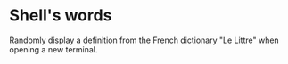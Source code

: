 # Shell's words

Randomly display a definition from the French dictionary "Le Littre" when opening a new terminal.

